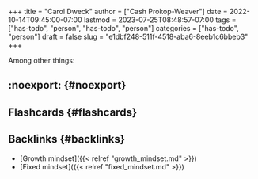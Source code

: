 +++
title = "Carol Dweck"
author = ["Cash Prokop-Weaver"]
date = 2022-10-14T09:45:00-07:00
lastmod = 2023-07-25T08:48:57-07:00
tags = ["has-todo", "person", "has-todo", "person"]
categories = ["has-todo", "person"]
draft = false
slug = "e1dbf248-511f-4518-aba6-8eeb1c6bbeb3"
+++

Among other things:


## :noexport: {#noexport}


## Flashcards {#flashcards}


## Backlinks {#backlinks}

-   [Growth mindset]({{< relref "growth_mindset.md" >}})
-   [Fixed mindset]({{< relref "fixed_mindset.md" >}})
